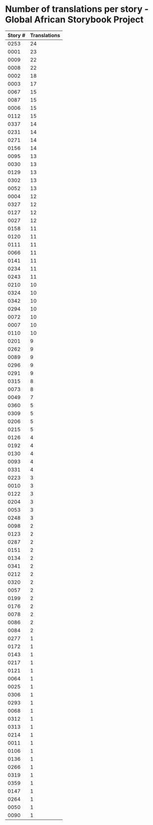 # Number of translations per story - Global African Storybook Project

Story # | Translations
------- | ------------
0253 | 24
0001 | 23
0009 | 22
0008 | 22
0002 | 18
0003 | 17
0067 | 15
0087 | 15
0006 | 15
0112 | 15
0337 | 14
0231 | 14
0271 | 14
0156 | 14
0095 | 13
0030 | 13
0129 | 13
0302 | 13
0052 | 13
0004 | 12
0327 | 12
0127 | 12
0027 | 12
0158 | 11
0120 | 11
0111 | 11
0066 | 11
0141 | 11
0234 | 11
0243 | 11
0210 | 10
0324 | 10
0342 | 10
0294 | 10
0072 | 10
0007 | 10
0110 | 10
0201 | 9
0262 | 9
0089 | 9
0296 | 9
0291 | 9
0315 | 8
0073 | 8
0049 | 7
0360 | 5
0309 | 5
0206 | 5
0215 | 5
0126 | 4
0192 | 4
0130 | 4
0093 | 4
0331 | 4
0223 | 3
0010 | 3
0122 | 3
0204 | 3
0053 | 3
0248 | 3
0098 | 2
0123 | 2
0287 | 2
0151 | 2
0134 | 2
0341 | 2
0212 | 2
0320 | 2
0057 | 2
0199 | 2
0176 | 2
0078 | 2
0086 | 2
0084 | 2
0277 | 1
0172 | 1
0143 | 1
0217 | 1
0121 | 1
0064 | 1
0025 | 1
0306 | 1
0293 | 1
0068 | 1
0312 | 1
0313 | 1
0214 | 1
0011 | 1
0106 | 1
0136 | 1
0266 | 1
0319 | 1
0359 | 1
0147 | 1
0264 | 1
0050 | 1
0090 | 1
